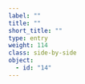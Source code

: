 ```yaml
---
label: ""
title: ""
short_title: ""
type: entry
weight: 114
class: side-by-side
object:
  - id: "14"
---
```

